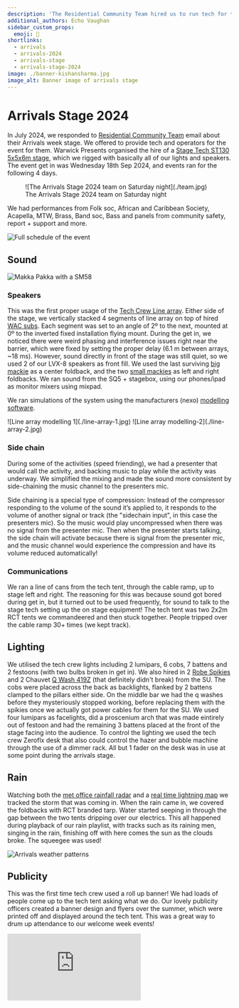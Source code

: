 ```yaml
---
description: 'The Residential Community Team hired us to run tech for their 2024 arrivals stage weekend.'
additional_authors: Echo Vaughan
sidebar_custom_props:
  emoji: 🌟
shortlinks:
  - arrivals
  - arrivals-2024
  - arrivals-stage
  - arrivals-stage-2024
image: ./banner-kishansharma.jpg
image_alt: Banner image of arrivals stage
---
```


# Arrivals Stage 2024

In July 2024, we responded to [Residential Community Team](https://warwick.ac.uk/services/rescommunity/rct/) email about
their Arrivals week stage. We offered to provide tech and operators for the event for them. Warwick Presents organised
the hire of a [Stage Tech ST130 5x5x6m stage](https://www.stagetecheventhire.co.uk/small-trailer-stage.html), which we
rigged with basically all of our lights and speakers. The event get in was Wednesday 18th Sep 2024, and events ran for
the following 4 days.

<figure>
![The Arrivals Stage 2024 team on Saturday night](./team.jpg)
<figcaption>The Arrivals Stage 2024 team on Saturday night</figcaption>
</figure>

We had performances from Folk soc, African and Caribbean Society, Acapella, MTW, Brass, Band soc, Bass and panels from
community safety, report + support and more.

![Full schedule of the event](./schedule.png)

## Sound

![Makka Pakka with a SM58](./arrivals-makka-pakka.jpg)

### Speakers

This was the first proper usage of the [Tech Crew Line array](https://www.nexo-sa.com/products/geo-s1210/). Either side
of the stage, we vertically stacked 4 segments of line array on top of hired
[WAC subs](https://emacoustics.co.uk/docs/products/s-215/). Each segment was set to an angle of 2º to the next, mounted
at 0º to the inverted fixed installation flying mount. During the get in, we noticed there were weird phasing and
interference issues right near the barrier, which were fixed by setting the proper delay (6.1 m between arrays, ~18 ms).
However, sound directly in front of the stage was still quiet, so we used 2 of our LVX-8 speakers as front fill. We used
the last surviving [big mackie](https://mackie.com/en/products/loudspeakers/srm-portable/SRM450.html) as a center
foldback, and the two [small mackies](https://mackie.com/en/products/loudspeakers/srm-portable/SRM350.html) as left and
right foldbacks. We ran sound from the SQ5 + stagebox, using our phones/ipad as monitor mixers using mixpad.

We ran simulations of the system using the manufacturers (nexo)
[modelling software](https://www.nexo-sa.com/systems/software/).

<div class="img-gallery">
  ![Line array modelling 1](./line-array-1.jpg) ![Line array modelling-2](./line-array-2.jpg)
</div>

### Side chain

During some of the activities (speed friending), we had a presenter that would call the activity, and backing music to
play while the activity was underway. We simplified the mixing and made the sound more consistent by side-chaining the
music channel to the presenters mic.

Side chaining is a special type of compression: Instead of the compressor responding to the volume of the sound it’s
applied to, it responds to the volume of another signal or track (the "sidechain input", in this case the presenters
mic). So the music would play uncompressed when there was no signal from the presenter mic. Then when the presenter
starts talking, the side chain will activate because there is signal from the presenter mic, and the music channel would
experience the compression and have its volume reduced automatically!

### Communications

We ran a line of cans from the tech tent, through the cable ramp, up to stage left and right. The reasoning for this was
because sound got bored during get in, but it turned out to be used frequently, for sound to talk to the stage tech
setting up the on stage equipment! The tech tent was two 2x2m RCT tents we commandeered and then stuck together. People
tripped over the cable ramp 30+ times (we kept track).

## Lighting

We utilised the tech crew lights including 2 lumipars, 6 cobs, 7 battens and 2 festoons (with two bulbs broken in get
in). We also hired in 2 [Robe Spikies](https://www.robe.cz/spikie) and 2 Chauvet
[Q Wash 419Z](https://www.chauvetprofessional.com/wp-content/uploads/2015/06/QWash419ZLED-CutSheet.pdf) (that definitely
didn't break) from the SU. The cobs were placed across the back as backlights, flanked by 2 battens clamped to the
pillars either side. On the middle bar we had the q washes before they mysteriously stopped working, before replacing
them with the spikies once we actually got power cables for them for the SU. We used four lumipars as facelights, did a
proscenium arch that was made eintirely out of festoon and had the remaining 3 battens placed at the front of the stage
facing into the audience. To control the lighting we used the tech crew Zeroflx desk that also could control the hazer
and bubble machine through the use of a dimmer rack. All but 1 fader on the desk was in use at some point during the
arrivals stage.

## Rain

Watching both the
[met office rainfall radar](<https://www.metoffice.gov.uk/weather/maps-and-charts/rainfall-radar-forecast-map#?search=Coventry%20(West%20Midlands%20Conurbation)&slatlong=52.40648031234741%2C-1.5181946754455566&sgeohash=gcqfjkq3z&model=ukmo-ukv&layer=rainfall-rate&bbox=[[51.58901622923168,-4.155578613281251],[53.207677555890015,1.1178588867187502]]>)
and a [real time lightning map](https://www.lightningmaps.org/?lang=en#m=oss;t=3;s=0;o=0;b=;ts=0;) we tracked the storm
that was coming in. When the rain came in, we covered the foldbacks with RCT branded tarp. Water started seeping in
through the gap between the two tents dripping over our electrics. This all happened during playback of our rain
playlist, with tracks such as its raining men, singing in the rain, finishing off with here comes the sun as the clouds
broke. The squeegee was used!

![Arrivals weather patterns](./arrivals-weather.jpg)

## Publicity

This was the first time tech crew used a roll up banner! We had loads of people come up to the tech tent asking what we
do. Our lovely publicity officers created a banner design and flyers over the summer, which were printed off and
displayed around the tech tent. This was a great way to drum up attendance to our welcome week events!

<div class="video-full">
  <iframe
    src="https://www.youtube.com/embed/yg9dulfQpjw?si=hPr4i0ljPjCWlblW"
    title="YouTube video player"
    frameborder="0"
    allow="accelerometer; autoplay; clipboard-write; encrypted-media; gyroscope; picture-in-picture; web-share"
    referrerpolicy="strict-origin-when-cross-origin"
    allowfullscreen
  ></iframe>
</div>
